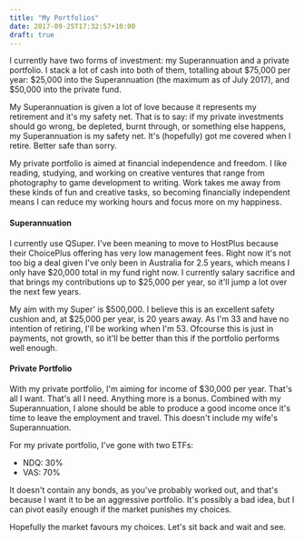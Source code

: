 ```yaml
---
title: "My Portfolios"
date: 2017-09-25T17:32:57+10:00
draft: true
---
```


I currently have two forms of investment: my Superannuation and a private portfolio. I stack a lot of cash into both of them, totalling about $75,000 per year: $25,000 into the Superannuation (the maximum as of July 2017), and $50,000 into the private fund.

My Superannuation is given a lot of love because it represents my retirement and it's my safety net. That is to say: if my private investments should go wrong, be depleted, burnt through, or something else happens, my Superannuation is my safety net. It's (hopefully) got me covered when I retire. Better safe than sorry.

My private portfolio is aimed at financial independence and freedom. I like reading, studying, and working on creative ventures that range from photography to game development to writing. Work takes me away from these kinds of fun and creative tasks, so becoming financially independent means I can reduce my working hours and focus more on my happiness.

#### Superannuation
I currently use QSuper. I've been meaning to move to HostPlus because their ChoicePlus offering has very low management fees. Right now it's not too big a deal given I've only been in Australia for 2.5 years, which means I only have $20,000 total in my fund right now. I currently salary sacrifice and that brings my contributions up to $25,000 per year, so it'll jump a lot over the next few years.

My aim with my Super' is $500,000. I believe this is an excellent safety cushion and, at $25,000 per year, is 20 years away. As I'm 33 and have no intention of retiring, I'll be working when I'm 53. Ofcourse this is just in payments, not growth, so it'll be better than this if the portfolio performs well enough.

#### Private Portfolio
With my private portfolio, I'm aiming for income of $30,000 per year. That's all I want. That's all I need. Anything more is a bonus. Combined with my Superannuation, I alone should be able to produce a good income once it's time to leave the employment and travel. This doesn't include my wife's Superannuation.

For my private portfolio, I've gone with two ETFs:

- NDQ: 30%
- VAS: 70%

It doesn't contain any bonds, as you've probably worked out, and that's because I want it to be an aggressive portfolio. It's possibly a bad idea, but I can pivot easily enough if the market punishes my choices.

Hopefully the market favours my choices. Let's sit back and wait and see.